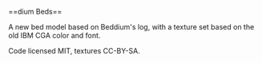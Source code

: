 ==dium Beds==

A new bed model based on Beddium's log, with a texture set based on the old
IBM CGA color and font.

Code licensed MIT, textures CC-BY-SA.
